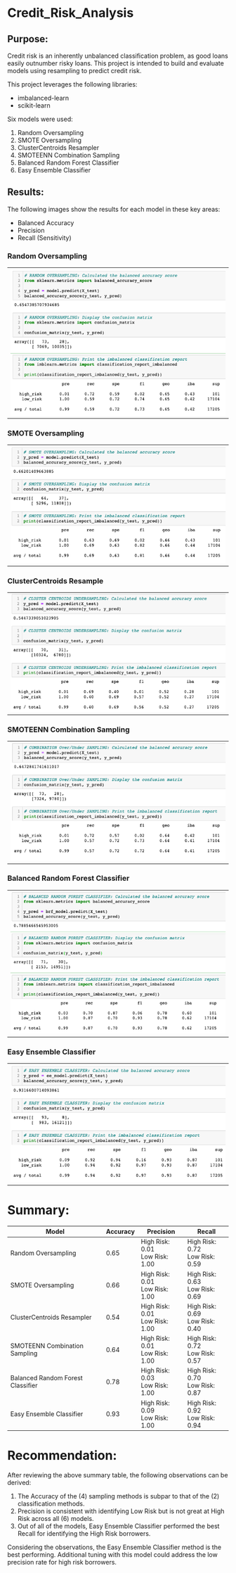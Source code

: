 # Credit_Risk_Analysis

## Purpose:
Credit risk is an inherently unbalanced classification problem, as good loans easily outnumber risky loans. This project is intended to build and evaluate models using resampling to predict credit risk.

This project leverages the following libraries:
* imbalanced-learn
* scikit-learn

Six models were used:
1. Random Oversampling
2. SMOTE Oversampling
3. ClusterCentroids Resampler
4. SMOTEENN Combination Sampling
5. Balanced Random Forest Classifier
6. Easy Ensemble Classifier

## Results: 
The following images show the results for each model in these key areas:
* Balanced Accuracy
* Precision
* Recall (Sensitivity)

### **Random Oversampling**
<table><tr><td>
    <img src="images/D1_1_random_oversampling.png"/> 
</td></tr></table>  

### **SMOTE Oversampling**
<table><tr><td>
<img src="images/D1_2_smote_oversampling.png"/>  
</td></tr></table>  

### **ClusterCentroids Resample**
<table><tr><td>
<img src="images/D1_3_clustercentroids_undersampling.png"/>  
</td></tr></table>  

### **SMOTEENN Combination Sampling**
<table><tr><td>
<img src="images/D2_1_smoteen_sampling.png"/>  
</td></tr></table>  

### **Balanced Random Forest Classifier**
<table><tr><td>
<img src="images/D3_1_balanced_random_forest_classifier.png"/>  
</td></tr></table>  

### **Easy Ensemble Classifier**
<table><tr><td>
<img src="images/D3_2_easy_ensemble_classifier.png"/>  
</td></tr></table>  

#  Summary:
| Model | Accuracy | Precision | Recall | 
| --- | --- | --- | --- |
| Random Oversampling | 0.65 | High Risk: 0.01 <br> Low Risk: 1.00 </br>| High Risk: 0.72 <br> Low Risk: 0.59  </br>|
| SMOTE Oversampling | 0.66 | High Risk: 0.01 <br> Low Risk: 1.00 </br>| High Risk: 0.63 <br> Low Risk: 0.69  </br>|
| ClusterCentroids Resampler | 0.54 | High Risk: 0.01 <br> Low Risk: 1.00 </br>| High Risk: 0.69 <br> Low Risk: 0.40  </br>|
| SMOTEENN Combination Sampling | 0.64 | High Risk: 0.01 <br> Low Risk: 1.00 </br>| High Risk: 0.72 <br> Low Risk: 0.57  </br>|
| Balanced Random Forest Classifier | 0.78 | High Risk: 0.03 <br> Low Risk: 1.00 </br>| High Risk: 0.70 <br> Low Risk: 0.87  </br>|
| Easy Ensemble Classifier | 0.93 | High Risk: 0.09 <br> Low Risk: 1.00 </br>| High Risk: 0.92 <br> Low Risk: 0.94  </br>|

# Recommendation:

After reviewing the above summary table, the following observations can be derived:
1. The Accuracy of the (4) sampling methods is subpar to that of the (2) classification methods.
2. Precision is consistent with identifying Low Risk but is not great at High Risk across all (6) models.
3. Out of all of the models, Easy Ensemble Classifier performed the best Recall for identifying the High Risk borrowers.

Considering the observations, the Easy Ensemble Classifier method is the best performing. Additional tuning with this model could address the low precision rate for high risk borrowers.

